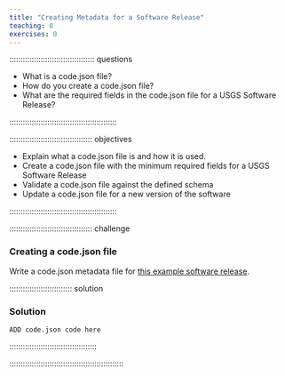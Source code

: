 ```yaml
---
title: "Creating Metadata for a Software Release"
teaching: 0
exercises: 0
---
```


:::::::::::::::::::::::::::::::::::::: questions 

- What is a code.json file?
- How do you create a code.json file?
- What are the required fields in the code.json file for a USGS Software Release?

::::::::::::::::::::::::::::::::::::::::::::::::

::::::::::::::::::::::::::::::::::::: objectives

- Explain what a code.json file is and how it is used.
- Create a code.json file with the minimum required fields for a USGS Software Release
- Validate a code.json file against the defined schema
- Update a code.json file for a new version of the software

::::::::::::::::::::::::::::::::::::::::::::::::


::::::::::::::::::::::::::::::::::::: challenge

### Creating a code.json file

Write a code.json metadata file for [this example software release](https://code.usgs.gov).

:::::::::::::::::::::::::::: solution

### Solution

```
ADD code.json code here
```

:::::::::::::::::::::::::::::::::::::::

:::::::::::::::::::::::::::::::::::::::::::::::::::





